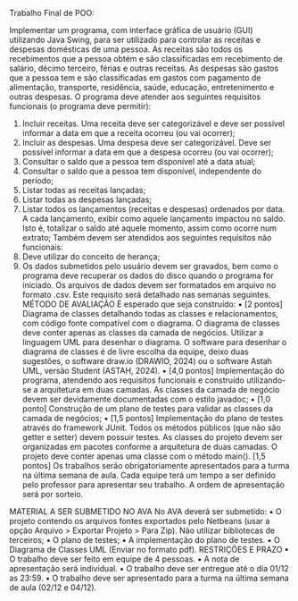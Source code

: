 Trabalho Final de POO:

Implementar um programa, com interface gráfica de usuário (GUI) utilizando Java Swing, para ser utilizado para controlar
as receitas e despesas domésticas de uma pessoa.
As receitas são todos os recebimentos que a pessoa obtém e são classificadas em recebimento de salário, décimo
terceiro, férias e outras receitas. As despesas são gastos que a pessoa tem e são classificadas em gastos com pagamento
de alimentação, transporte, residência, saúde, educação, entretenimento e outras despesas.
O programa deve atender aos seguintes requisitos funcionais (o programa deve permitir):
1) Incluir receitas. Uma receita deve ser categorizável e deve ser possível informar a data em que a receita ocorreu (ou
vai ocorrer);
2) Incluir as despesas. Uma despesa deve ser categorizável. Deve ser possível informar a data em que a despesa ocorreu
(ou vai ocorrer);
3) Consultar o saldo que a pessoa tem disponível até a data atual;
4) Consultar o saldo que a pessoa tem disponível, independente do período;
5) Listar todas as receitas lançadas;
6) Listar todas as despesas lançadas;
7) Listar todos os lançamentos (receitas e despesas) ordenados por data. A cada lançamento, exibir como aquele
lançamento impactou no saldo. Isto é, totalizar o saldo até aquele momento, assim como ocorre num extrato;
Também devem ser atendidos aos seguintes requisitos não funcionais:
8) Deve utilizar do conceito de herança;
9) Os dados submetidos pelo usuário devem ser gravados, bem como o programa deve recuperar os dados do disco
quando o programa for iniciado. Os arquivos de dados devem ser formatados em arquivo no formato .csv. Este
requisito será detalhado nas semanas seguintes.
MÉTODO DE AVALIAÇÃO
É esperado que seja construído:
▪ [2 pontos] Diagrama de classes detalhando todas as classes e relacionamentos, com código fonte compatível com o
diagrama. O diagrama de classes deve conter apenas as classes da camada de negócios. Utilizar a linguagem UML
para desenhar o diagrama. O software para desenhar o diagrama de classes é de livre escolha da equipe, deixo duas
sugestões, o software draw.io (DRAWIO, 2024) ou o software Astah UML, versão Student (ASTAH, 2024).
▪ [4,0 pontos] Implementação do programa, atendendo aos requisitos funcionais e construído utilizando-se a
arquitetura em duas camadas. As classes da camada de negócio devem ser devidamente documentadas com o estilo
javadoc;
▪ [1,0 ponto] Construção de um plano de testes para validar as classes da camada de negócios;
▪ [1,5 pontos] Implementação do plano de testes através do framework JUnit. Todos os métodos públicos (que não
são getter e setter) devem possuir testes.
As classes do projeto devem ser organizadas em pacotes conforme a arquitetura de duas camadas. O projeto deve conter
apenas uma classe com o método main().
[1,5 pontos] Os trabalhos serão obrigatoriamente apresentados para a turma na última semana de aula. Cada equipe
terá um tempo a ser definido pelo professor para apresentar seu trabalho. A ordem de apresentação será por sorteio.

MATERIAL A SER SUBMETIDO NO AVA
No AVA deverá ser submetido:
▪ O projeto contendo os arquivos fontes exportados pelo Netbeans (usar a opção Arquivo > Exportar Projeto > Para
Zip). Não utilizar bibliotecas de terceiros;
▪ O plano de testes;
▪ A implementação do plano de testes.
▪ O Diagrama de Classes UML (Enviar no formato pdf).
RESTRIÇÕES E PRAZO
▪ O trabalho deve ser feito em equipe de 4 pessoas.
▪ A nota de apresentação será individual.
▪ O trabalho deve ser entregue até o dia 01/12 as 23:59.
▪ O trabalho deve ser apresentado para a turma na última semana de aula (02/12 e 04/12).
